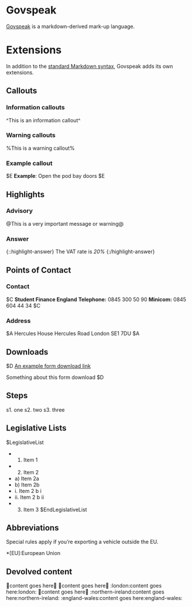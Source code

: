 # Govspeak

[Govspeak](https://github.com/alphagov/govspeak) is a markdown-derived mark-up language.

# Extensions

In addition to the [standard Markdown syntax](http://daringfireball.net/projects/markdown/syntax), Govspeak adds its own extensions.

## Callouts

### Information callouts

^This is an information callout^

### Warning callouts

%This is a warning callout%

### Example callout

$E
**Example**: Open the pod bay doors
$E

## Highlights

### Advisory

@This is a very important message or warning@

### Answer

{::highlight-answer}
The VAT rate is *20%*
{:/highlight-answer}

## Points of Contact

### Contact

$C
**Student Finance England**
**Telephone:** 0845 300 50 90
**Minicom:** 0845 604 44 34
$C

### Address

$A
Hercules House
Hercules Road
London SE1 7DU
$A

## Downloads

$D
[An example form download link](http://example.com/ "Example form")

Something about this form download
$D

## Steps

s1. one
s2. two
s3. three


## Legislative Lists

$LegislativeList
* 1. Item 1
* 2. Item 2
* a) Item 2a
* b) Item 2b
* i. Item 2 b i
* ii. Item 2 b ii
* 3. Item 3
$EndLegislativeList


## Abbreviations

Special rules apply if you’re exporting a vehicle outside the EU.

*[EU]:European Union

## Devolved content

:england:content goes here:england:
:scotland:content goes here:scotland:
:london:content goes here:london:
:wales:content goes here:wales:
:northern-ireland:content goes here:northern-ireland:
:england-wales:content goes here:england-wales:
